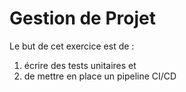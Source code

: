 # Gestion de Projet
Le but de cet exercice est de :
1. écrire des tests unitaires et
2. de mettre en place un pipeline CI/CD
